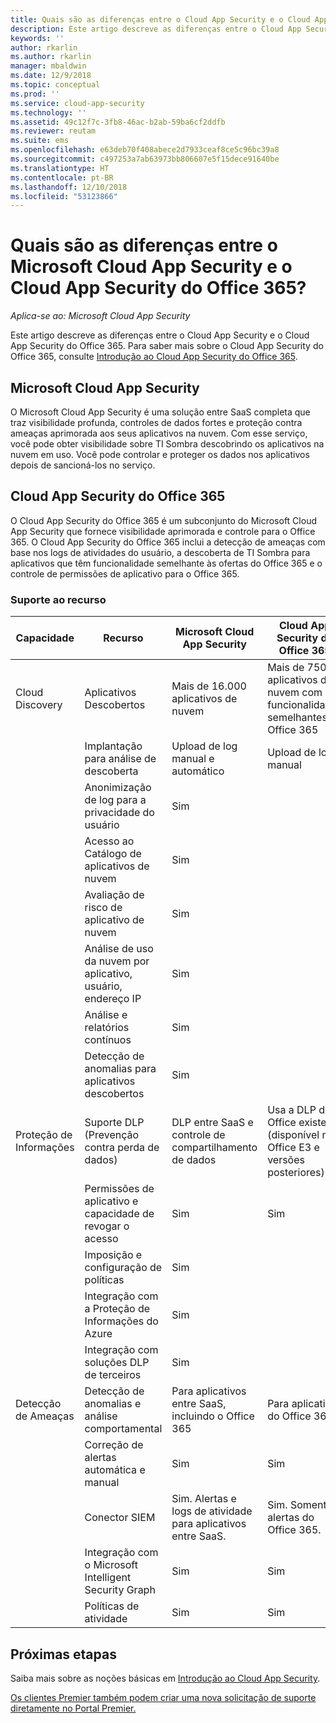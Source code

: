 ```yaml
---
title: Quais são as diferenças entre o Cloud App Security e o Cloud App Security do Office 365? | Microsoft Docs
description: Este artigo descreve as diferenças entre o Cloud App Security e o Cloud App Security do Office 365.
keywords: ''
author: rkarlin
ms.author: rkarlin
manager: mbaldwin
ms.date: 12/9/2018
ms.topic: conceptual
ms.prod: ''
ms.service: cloud-app-security
ms.technology: ''
ms.assetid: 49c12f7c-3fb8-46ac-b2ab-59ba6cf2ddfb
ms.reviewer: reutam
ms.suite: ems
ms.openlocfilehash: e63deb70f408abece2d7933ceaf8ce5c96bc39a8
ms.sourcegitcommit: c497253a7ab63973bb806607e5f15dece91640be
ms.translationtype: HT
ms.contentlocale: pt-BR
ms.lasthandoff: 12/10/2018
ms.locfileid: "53123866"
---
```

# <a name="what-are-the-differences-between-microsoft-cloud-app-security-and-office-365-cloud-app-security"></a>Quais são as diferenças entre o Microsoft Cloud App Security e o Cloud App Security do Office 365?

*Aplica-se ao: Microsoft Cloud App Security*

Este artigo descreve as diferenças entre o Cloud App Security e o Cloud App Security do Office 365. Para saber mais sobre o Cloud App Security do Office 365, consulte [Introdução ao Cloud App Security do Office 365](https://support.office.com/article/Get-started-with-Advanced-Management-Security-d9ee4d67-f2b3-42b4-9c9e-c4529904990a).

## <a name="microsoft-cloud-app-security"></a>Microsoft Cloud App Security 

O Microsoft Cloud App Security é uma solução entre SaaS completa que traz visibilidade profunda, controles de dados fortes e proteção contra ameaças aprimorada aos seus aplicativos na nuvem. Com esse serviço, você pode obter visibilidade sobre TI Sombra descobrindo os aplicativos na nuvem em uso. Você pode controlar e proteger os dados nos aplicativos depois de sancioná-los no serviço.

## <a name="office-365-cloud-app-security"></a>Cloud App Security do Office 365

O Cloud App Security do Office 365 é um subconjunto do Microsoft Cloud App Security que fornece visibilidade aprimorada e controle para o Office 365. O Cloud App Security do Office 365 inclui a detecção de ameaças com base nos logs de atividades do usuário, a descoberta de TI Sombra para aplicativos que têm funcionalidade semelhante às ofertas do Office 365 e o controle de permissões de aplicativo para o Office 365.

### <a name="feature-support"></a>Suporte ao recurso

|Capacidade|Recurso|Microsoft Cloud App Security|Cloud App Security do Office 365|
|----|----|----|----|
|Cloud Discovery|Aplicativos Descobertos |Mais de 16.000 aplicativos de nuvem  |Mais de 750 aplicativos de nuvem com funcionalidades semelhantes ao Office 365|
||Implantação para análise de descoberta|Upload de log manual e automático|Upload de log manual|
||Anonimização de log para a privacidade do usuário|Sim||
||Acesso ao Catálogo de aplicativos de nuvem|Sim||
||Avaliação de risco de aplicativo de nuvem|Sim||
||Análise de uso da nuvem por aplicativo, usuário, endereço IP|Sim||
||Análise e relatórios contínuos|Sim||
||Detecção de anomalias para aplicativos descobertos|Sim||
|Proteção de Informações|Suporte DLP (Prevenção contra perda de dados)|DLP entre SaaS e controle de compartilhamento de dados|Usa a DLP do Office existente (disponível no Office E3 e versões posteriores)|
||Permissões de aplicativo e capacidade de revogar o acesso|Sim|Sim|
||Imposição e configuração de políticas|Sim||
||Integração com a Proteção de Informações do Azure |Sim||
||Integração com soluções DLP de terceiros|Sim||
|Detecção de Ameaças|Detecção de anomalias e análise comportamental|Para aplicativos entre SaaS, incluindo o Office 365|Para aplicativos do Office 365 |
||Correção de alertas automática e manual|Sim|Sim|
||Conector SIEM|Sim. Alertas e logs de atividade para aplicativos entre SaaS.|Sim. Somente alertas do Office 365.|
||Integração com o Microsoft Intelligent Security Graph|Sim|Sim|
||Políticas de atividade|Sim|Sim|



## <a name="next-steps"></a>Próximas etapas  

Saiba mais sobre as noções básicas em [Introdução ao Cloud App Security](getting-started-with-cloud-app-security.md).    

[Os clientes Premier também podem criar uma nova solicitação de suporte diretamente no Portal Premier.](https://premier.microsoft.com/)   
